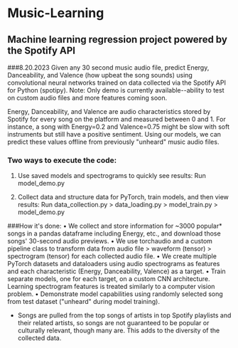 # Music-Learning
## Machine learning regression project powered by the Spotify API

###8.20.2023
Given any 30 second music audio file, predict Energy, Danceability, and Valence (how upbeat the song sounds) using convolutional neural networks trained on data collected via the Spotify API for Python (spotipy). Note: Only demo is currently available--ability to test on custom audio files and more features coming soon.

Energy, Danceability, and Valence are audio characteristics stored by Spotify for every song on the platform and measured between 0 and 1. For instance, a song with Energy=0.2 and Valence=0.75 might be slow with soft instruments but still have a positive sentiment. Using our models, we can predict these values offline from previously "unheard" music audio files.

### Two ways to execute the code:
1. Use saved models and spectrograms to quickly see results: 
   Run model_demo.py

2. Collect data and structure data for PyTorch, train models, and then view results:
   Run data_collection.py > data_loading.py > model_train.py > model_demo.py

###How it's done:
• We collect and store information for ~3000 popular* songs in a pandas dataframe including Energy, etc., and download those songs' 30-second audio previews.
• We use torchaudio and a custom pipeline class to transform data from audio file > waveform (tensor) > spectrogram (tensor) for each collected audio file.
• We create multiple PyTorch datasets and dataloaders using audio spectrograms as features and each characteristic (Energy, Danceability, Valence) as a target.
• Train separate models, one for each target, on a custom CNN architecture. Learning spectrogram features is treated similarly to a computer vision problem.
• Demonstrate model capabilities using randomly selected song from test dataset ("unheard" during model training).

* Songs are pulled from the top songs of artists in top Spotify playlists and their related artists, so songs are not guaranteed to be popular or culturally relevant, though many are. This adds to the diversity of the collected data.
